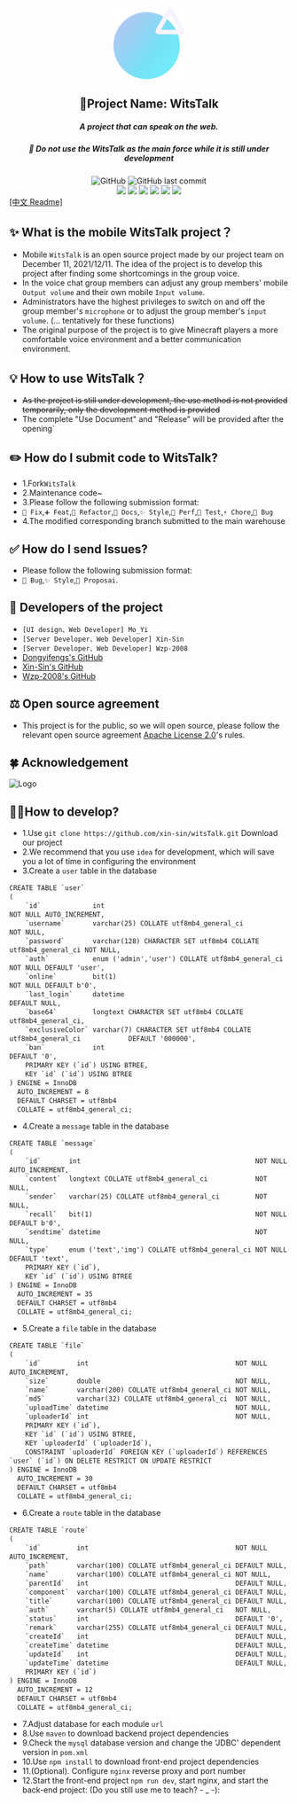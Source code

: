 <div align="center"><img alt="Logo" height="128" src="web/src/assets/logo.png" width="128"/></div>

<h2 align="center">🌟Project Name: WitsTalk</h2>
<h5 align="center">A project that can speak on the web.</h5>
<h5 align="center">🚧 Do not use the WitsTalk as the main force while it is still under development</h5>

<div align="center">
    <img alt="GitHub" src="https://img.shields.io/github/license/xin-sin/WitsTalk?style=for-the-badge">
    <img alt="GitHub last commit" src="https://img.shields.io/github/last-commit/xin-sin/WitsTalk/Experimental-UI?style=for-the-badge">
</div>

<div align="center">
    <img src="https://img.shields.io/badge/Node-%3E%3Dv14.18.1-green">
    <img src="https://img.shields.io/badge/Vue-v3.0-blue">
    <img src="https://img.shields.io/badge/yarn-v1.22.19-yellow">
    <img src="https://img.shields.io/badge/Java-%3E%3Dv1.8-orange">
    <img src="https://img.shields.io/badge/SPRING%20BOOT-v2.7-green">
    <img src="https://img.shields.io/badge/Nety-v4.1.86.Final-lightgrey">
</div>

<div>
    <a href="./README_zh.md">[中文 Readme]</a>
</div>

## ✨ What is the mobile WitsTalk project？
- Mobile `WitsTalk` is an open source project made by our project team on December 11, 2021/12/11. The idea of the project is to develop this project after finding some shortcomings in the group voice.
- In the voice chat group members can adjust any group members' mobile `Output volume` and their own mobile `Input volume`.
- Administrators have the highest privileges to switch on and off the group member's `microphone` or to adjust the group member's `input volume`. (... tentatively for these functions)
- The original purpose of the project is to give Minecraft players a more comfortable voice environment and a better communication environment.

## 💡️ How to use WitsTalk？
- ~~As the project is still under development, the use method is not provided temporarily, only the development method is provided~~
- The complete "Use Document" and "Release" will be provided after the opening`

## ✏️ How do I submit code to WitsTalk?
- 1.Fork`WitsTalk`
- 2.Maintenance code~
- 3.Please follow the following submission format:
- `🚧 Fix`,`➕ Feat`,`🔨 Refactor`,`📝 Docs`,`✨ Style`,`🍱 Perf`,`🔧 Test`,`⚡️ Chore`,`🐛 Bug`
- 4.The modified corresponding branch submitted to the main warehouse

## ✅ How do I send Issues?
- Please follow the following submission format:
- `🐛 Bug`,`✨ Style`,`🎨 Proposai`.

## 👥 Developers of the project
- `[UI design、Web Developer] Mo_Yi`
- `[Server Developer、Web Developer] Xin-Sin`
- `[Server Developer、Web Developer] Wzp-2008`
- [Dongyifengs's GitHub](https://github.com/Dongyifengs)
- [Xin-Sin's GitHub](https://github.com/xin-sin)
- [Wzp-2008's GitHub](https://github.com/Wzp-2008)

## ⚖️ Open source agreement
- This project is for the public, so we will open source, please follow the relevant open source agreement [Apache License 2.0](https://github.com/XinSin-top/witsTalk/blob/main/LICENSE)'s rules.

## 🍀 Acknowledgement
<div align="center" style="display: inline-block"><img alt="Logo" height="256" src="https://resources.jetbrains.com/storage/products/company/brand/logos/jb_beam.png?_gl=1*avq98w*_ga*NjQ5OTM0MzUxLjE2NDY1NTIyMzQ.*_ga_V0XZL7QHEB*MTY0Njk2NjY2Mi4zLjAuMTY0Njk2NjY2Mi4w" width="256"/></div>


## 🧑‍💻How to develop?
- 1.Use `git clone https://github.com/xin-sin/witsTalk.git` Download our project
- 2.We recommend that you use `idea` for development, which will save you a lot of time in configuring the environment
- 3.Create a `user` table in the database


```mysql
CREATE TABLE `user`
(
    `id`             int                                                           NOT NULL AUTO_INCREMENT,
    `username`       varchar(25) COLLATE utf8mb4_general_ci                        NOT NULL,
    `password`       varchar(128) CHARACTER SET utf8mb4 COLLATE utf8mb4_general_ci NOT NULL,
    `auth`           enum ('admin','user') COLLATE utf8mb4_general_ci              NOT NULL DEFAULT 'user',
    `online`         bit(1)                                                        NOT NULL DEFAULT b'0',
    `last_login`     datetime                                                               DEFAULT NULL,
    `base64`         longtext CHARACTER SET utf8mb4 COLLATE utf8mb4_general_ci,
    `exclusiveColor` varchar(7) CHARACTER SET utf8mb4 COLLATE utf8mb4_general_ci            DEFAULT '000000',
    `ban`            int                                                                    DEFAULT '0',
    PRIMARY KEY (`id`) USING BTREE,
    KEY `id` (`id`) USING BTREE
) ENGINE = InnoDB
  AUTO_INCREMENT = 8
  DEFAULT CHARSET = utf8mb4
  COLLATE = utf8mb4_general_ci;
```
- 4.Create a `message` table in the database

```mysql
CREATE TABLE `message`
(
    `id`       int                                            NOT NULL AUTO_INCREMENT,
    `content`  longtext COLLATE utf8mb4_general_ci            NOT NULL,
    `sender`   varchar(25) COLLATE utf8mb4_general_ci         NOT NULL,
    `recall`   bit(1)                                         NOT NULL DEFAULT b'0',
    `sendtime` datetime                                       NOT NULL,
    `type`     enum ('text','img') COLLATE utf8mb4_general_ci NOT NULL DEFAULT 'text',
    PRIMARY KEY (`id`),
    KEY `id` (`id`) USING BTREE
) ENGINE = InnoDB
  AUTO_INCREMENT = 35
  DEFAULT CHARSET = utf8mb4
  COLLATE = utf8mb4_general_ci;
```
- 5.Create a `file` table in the database

```mysql
CREATE TABLE `file`
(
    `id`         int                                     NOT NULL AUTO_INCREMENT,
    `size`       double                                  NOT NULL,
    `name`       varchar(200) COLLATE utf8mb4_general_ci NOT NULL,
    `md5`        varchar(32) COLLATE utf8mb4_general_ci  NOT NULL,
    `uploadTime` datetime                                NOT NULL,
    `uploaderId` int                                     NOT NULL,
    PRIMARY KEY (`id`),
    KEY `id` (`id`) USING BTREE,
    KEY `uploaderId` (`uploaderId`),
    CONSTRAINT `uploaderId` FOREIGN KEY (`uploaderId`) REFERENCES `user` (`id`) ON DELETE RESTRICT ON UPDATE RESTRICT
) ENGINE = InnoDB
  AUTO_INCREMENT = 30
  DEFAULT CHARSET = utf8mb4
  COLLATE = utf8mb4_general_ci;
```

- 6.Create a `route` table in the database

```mysql
CREATE TABLE `route`
(
    `id`         int                                     NOT NULL AUTO_INCREMENT,
    `path`       varchar(100) COLLATE utf8mb4_general_ci DEFAULT NULL,
    `name`       varchar(100) COLLATE utf8mb4_general_ci NOT NULL,
    `parentId`   int                                     DEFAULT NULL,
    `component`  varchar(100) COLLATE utf8mb4_general_ci DEFAULT NULL,
    `title`      varchar(100) COLLATE utf8mb4_general_ci DEFAULT NULL,
    `auth`       varchar(5) COLLATE utf8mb4_general_ci   NOT NULL,
    `status`     int                                     DEFAULT '0',
    `remark`     varchar(255) COLLATE utf8mb4_general_ci DEFAULT NULL,
    `createId`   int                                     DEFAULT NULL,
    `createTime` datetime                                DEFAULT NULL,
    `updateId`   int                                     DEFAULT NULL,
    `updateTime` datetime                                DEFAULT NULL,
    PRIMARY KEY (`id`)
) ENGINE = InnoDB
  AUTO_INCREMENT = 12
  DEFAULT CHARSET = utf8mb4
  COLLATE = utf8mb4_general_ci;
```

- 7.Adjust database for each module `url`
- 8.Use `maven` to download backend project dependencies
- 9.Check the `mysql` database version and change the 'JDBC' dependent version in `pom.xml`
- 10.Use `npm install` to download front-end project dependencies
- 11.(Optional). Configure `nginx` reverse proxy and port number
- 12.Start the front-end project `npm run dev`, start nginx, and start the back-end project: (Do you still use me to
  teach? - _ -):